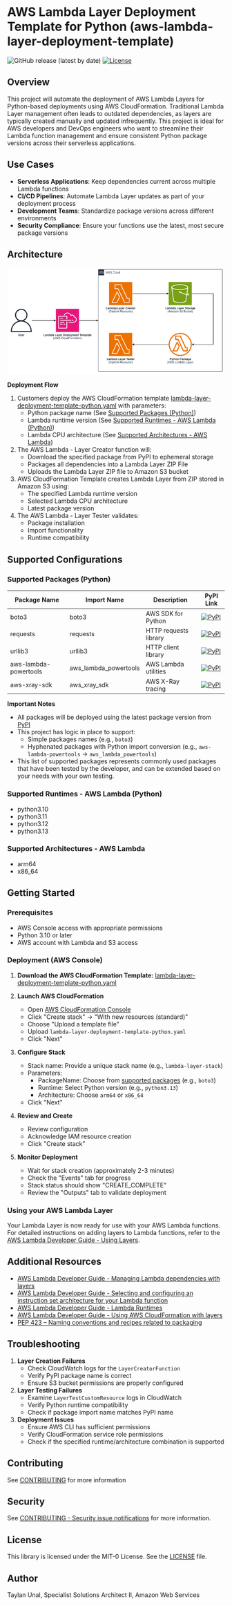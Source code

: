 # AWS Lambda Layer Deployment Template for Python (aws-lambda-layer-deployment-template)
![GitHub release (latest by date)](https://img.shields.io/github/v/release/aws-samples/lambda-layer-deployment-template?style=flat-square)
[![License](https://img.shields.io/github/license/aws-samples/lambda-layer-deployment-template?style=flat-square)](./LICENSE)

## Overview
This project will automate the deployment of AWS Lambda Layers for Python-based deployments using AWS CloudFormation. Traditional Lambda Layer management often leads to outdated dependencies, as layers are typically created manually and updated infrequently. This project is ideal for AWS developers and DevOps engineers who want to streamline their Lambda function management and ensure consistent Python package versions across their serverless applications.

## Use Cases
- **Serverless Applications**: Keep dependencies current across multiple Lambda functions
- **CI/CD Pipelines**: Automate Lambda Layer updates as part of your deployment process
- **Development Teams**: Standardize package versions across different environments
- **Security Compliance**: Ensure your functions use the latest, most secure package versions

## Architecture
![AWS Lambda Layer Deployment Template Architecture](images/aws-lambda-layer-deployment-template-light.png)

**Deployment Flow**
1. Customers deploy the AWS CloudFormation template [lambda-layer-deployment-template-python.yaml](lambda-layer-deployment-template-python.yaml) with parameters:
    - Python package name (See [Supported Packages (Python)](#supported-packages-python))
    - Lambda runtime version (See [Supported Runtimes - AWS Lambda (Python)](#supported-runtimes---aws-lambda-python))
    - Lambda CPU architecture (See [Supported Architectures - AWS Lambda](#supported-architectures---aws-lambda))
2. The AWS Lambda - Layer Creator function will:
    - Download the specified package from PyPI to ephemeral storage
    - Packages all dependencies into a Lambda Layer ZIP File
    - Uploads the Lambda Layer ZIP file to Amazon S3 bucket
3. AWS CloudFormation Template creates Lambda Layer from ZIP stored in Amazon S3 using:
    - The specified Lambda runtime version
    - Selected Lambda CPU architecture
    - Latest package version
4. The AWS Lambda - Layer Tester validates:
    - Package installation
    - Import functionality
    - Runtime compatibility
  
## Supported Configurations
### Supported Packages (Python)
| Package Name | Import Name | Description | PyPI Link |
|--------------|-------------|-------------|-----------|
| boto3 | boto3 | AWS SDK for Python | [![PyPI](https://img.shields.io/pypi/v/boto3.svg)](https://pypi.org/project/boto3/) |
| requests | requests | HTTP requests library | [![PyPI](https://img.shields.io/pypi/v/requests.svg)](https://pypi.org/project/requests/) |
| urllib3 | urllib3 | HTTP client library | [![PyPI](https://img.shields.io/pypi/v/urllib3.svg)](https://pypi.org/project/urllib3/) |
| aws-lambda-powertools | aws_lambda_powertools | AWS Lambda utilities | [![PyPI](https://img.shields.io/pypi/v/aws-lambda-powertools.svg)](https://pypi.org/project/aws-lambda-powertools/) |
| aws-xray-sdk | aws_xray_sdk | AWS X-Ray tracing | [![PyPI](https://img.shields.io/pypi/v/aws-xray-sdk.svg)](https://pypi.org/project/aws-xray-sdk/) |

**Important Notes**
- All packages will be deployed using the latest package version from [PyPI](https://pypi.org)
- This project has logic in place to support:
  - Simple packages names (e.g., `boto3`)
  - Hyphenated packages with Python import conversion (e.g., `aws-lambda-powertools` → `aws_lambda_powertools`)
- This list of supported packages represents commonly used packages that have been tested by the developer, and can be extended based on your needs with your own testing.

### Supported Runtimes - AWS Lambda (Python)
- python3.10
- python3.11
- python3.12
- python3.13

### Supported Architectures - AWS Lambda
- arm64
- x86_64

## Getting Started
### Prerequisites
- AWS Console access with appropriate permissions
- Python 3.10 or later
- AWS account with Lambda and S3 access

### Deployment (AWS Console)
1. **Download the AWS CloudFormation Template:** [lambda-layer-deployment-template-python.yaml](lambda-layer-deployment-template-python.yaml)

2. **Launch AWS CloudFormation**
   - Open [AWS CloudFormation Console](https://console.aws.amazon.com/cloudformation)
   - Click "Create stack" → "With new resources (standard)"
   - Choose "Upload a template file"
   - Upload `lambda-layer-deployment-template-python.yaml`
   - Click "Next"

3. **Configure Stack**
   - Stack name: Provide a unique stack name (e.g., `lambda-layer-stack`)
   - Parameters:
     - PackageName: Choose from [supported packages](#supported-packages-python) (e.g., `boto3`)
     - Runtime: Select Python version (e.g., `python3.13`)
     - Architecture: Choose `arm64` or `x86_64`
   - Click "Next"

4. **Review and Create**
   - Review configuration
   - Acknowledge IAM resource creation
   - Click "Create stack"

5. **Monitor Deployment**
   - Wait for stack creation (approximately 2-3 minutes)
   - Check the "Events" tab for progress
   - Stack status should show "CREATE_COMPLETE"
   - Review the "Outputs" tab to validate deployment

### Using your AWS Lambda Layer 
Your Lambda Layer is now ready for use with your AWS Lambda functions. For detailed instructions on adding layers to Lambda functions, refer to the [AWS Lambda Developer Guide - Using Layers](https://docs.aws.amazon.com/lambda/latest/dg/adding-layers.html).

## Additional Resources
- [AWS Lambda Developer Guide - Managing Lambda dependencies with layers](https://docs.aws.amazon.com/lambda/latest/dg/configuration-layers.html)
- [AWS Lambda Developer Guide - Selecting and configuring an instruction set architecture for your Lambda function](https://docs.aws.amazon.com/lambda/latest/dg/foundation-arch.html)
- [AWS Lambda Developer Guide - Lambda Runtimes](https://docs.aws.amazon.com/lambda/latest/dg/lambda-runtimes.html)
- [AWS Lambda Developer Guide - Using AWS CloudFormation with layers](https://docs.aws.amazon.com/lambda/latest/dg/layers-cfn.html)
- [PEP 423 – Naming conventions and recipes related to packaging](https://www.python.org/dev/peps/pep-0423/)

## Troubleshooting
1. **Layer Creation Failures**
   - Check CloudWatch logs for the `LayerCreatorFunction`
   - Verify PyPI package name is correct
   - Ensure S3 bucket permissions are properly configured
2. **Layer Testing Failures**
   - Examine `LayerTestCustomResource` logs in CloudWatch
   - Verify Python runtime compatibility
   - Check if package import name matches PyPI name
3. **Deployment Issues**
   - Ensure AWS CLI has sufficient permissions
   - Verify CloudFormation service role permissions
   - Check if the specified runtime/architecture combination is supported

## Contributing
See [CONTRIBUTING](CONTRIBUTING.md) for more information

## Security
See [CONTRIBUTING - Security issue notifications](CONTRIBUTING.md#security-issue-notifications) for more information.

## License
This library is licensed under the MIT-0 License. See the [LICENSE](LICENSE) file.

## Author
Taylan Unal, Specialist Solutions Architect II, Amazon Web Services
